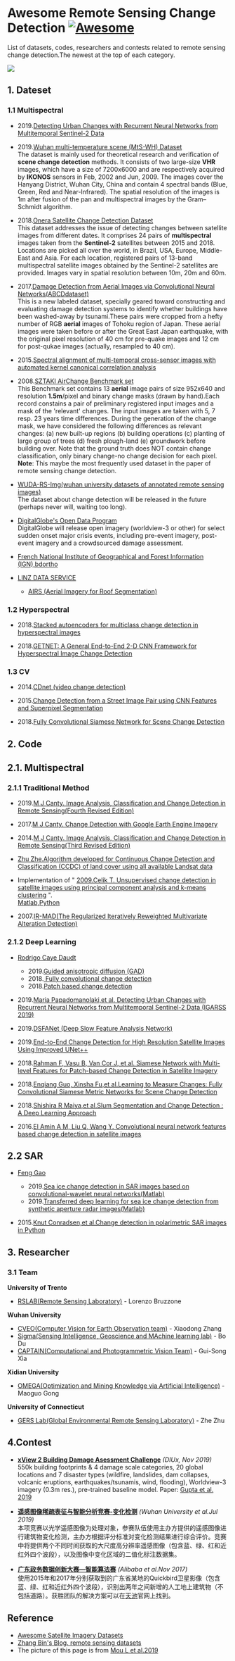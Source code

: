 # Awesome Remote Sensing Change Detection [![Awesome](https://awesome.re/badge-flat.svg)](https://awesome.re)

List of datasets, codes, researchers and contests related to remote sensing change detection.The newest at the top of each category.

![](/2018.recurrent&#32;convolutional&#32;neural&#32;network.jpg)



## 1. Dateset

### 1.1 Multispectral 

- 2019.[Detecting Urban Changes with Recurrent Neural Networks from Multitemporal Sentinel-2 Data](https://github.com/granularai/ChangeDetection)
  
- 2019.[Wuhan multi-temperature scene (MtS-WH) Dataset](http://sigma.whu.edu.cn/newspage.php?q=2019_03_26)   
The dataset is mainly used for theoretical research and verification of **scene change detection** methods. It consists of two large-size **VHR** images, which have a size of 7200x6000 and are respectively acquired by **IKONOS** sensors in Feb, 2002 and Jun, 2009. The images cover the Hanyang District, Wuhan City, China and contain 4 spectral bands (Blue, Green, Red and Near-Infrared). The spatial resolution of the images is 1m after fusion of the pan and multispectral images by the Gram–Schmidt algorithm.

- 2018.[Onera Satellite Change Detection Dataset](https://rcdaudt.github.io/oscd/)   
This dataset addresses the issue of detecting changes between satellite images from different dates. It comprises 24 pairs of **multispectral** images taken from the **Sentinel-2** satellites between 2015 and 2018. Locations are picked all over the world, in Brazil, USA, Europe, Middle-East and Asia. For each location, registered pairs of 13-band multispectral satellite images obtained by the Sentinel-2 satellites are provided. Images vary in spatial resolution between 10m, 20m and 60m.

- 2017.[Damage Detection from Aerial Images via Convolutional Neural Networks(ABCDdataset)](https://github.com/gistairc/ABCDdataset)   
This is a new labeled dataset, specially geared toward constructing and evaluating damage detection systems to identify whether buildings have been washed-away by tsunami.These pairs were cropped from a hefty number of RGB **aerial** images of Tohoku region of Japan. These aerial images were taken before or after the Great East Japan earthquake, with the original pixel resolution of 40 cm for pre-quake images and 12 cm for post-qukae images (actually, resampled to 40 cm).

- 2015.[Spectral alignment of multi-temporal cross-sensor images with automated kernel canonical correlation analysis](https://sites.google.com/site/michelevolpiresearch/codes/cross-sensor) 

- 2008.[SZTAKI AirChange Benchmark set](http://web.eee.sztaki.hu/remotesensing/airchange_benchmark.html)   
This Benchmark set contains 13 **aerial** image pairs of size 952x640 and resolution **1.5m**/pixel and binary change masks (drawn by hand).Each record constains a pair of preliminary registered input images and a mask of the 'relevant' changes. The input images are taken with 5, 7 resp. 23 years time differences. During the generation of the change mask, we have considered the following differences as relevant changes: (a) new built-up regions (b) building operations (c) planting of large group of trees (d) fresh plough-land (e) groundwork before building over. Note that the ground truth does NOT contain change classification, only binary change-no change decision for each pixel.   
**Note**: This maybe the most frequently used dataset in the paper of remote sensing change detection.

- [WUDA-RS-Img(wuhan university datasets of annotated remote sensing images)](http://captain.whu.edu.cn/WUDA-RSImg/index.html)   
The dataset about change detection will be released in the future  (perhaps never will, waiting too long).

- [DigitalGlobe's Open Data Program](https://www.digitalglobe.com/opendata/all-events)   
 DigitalGlobe will release open imagery (worldview-3 or other) for select sudden onset major crisis events, including pre-event imagery, post-event imagery and a crowdsourced damage assessment.

- [French National Institute of Geographical and Forest Information (IGN),bdortho](http://professionnels.ign.fr/bdortho)  

- [LINZ DATA SERVICE](https://data.linz.govt.nz/)
    - [AIRS (Aerial Imagery for Roof Segmentation)](https://www.airs-dataset.com/)



### 1.2 Hyperspectral 

- 2018.[Stacked autoencoders for multiclass change detection in hyperspectral images](https://citius.usc.es/investigacion/datasets/hyperspectral-change-detection-dataset)

- 2018.[GETNET: A General End-to-End 2-D CNN Framework for Hyperspectral Image Change Detection](https://drive.google.com/file/d/1cWy6KqE0rymSk5-ytqr7wM1yLMKLukfP/view)


### 1.3 CV

- 2014.[CDnet (video change detection)](http://changedetection.net/)

- 2015.[Change Detection from a Street Image Pair using CNN Features and Superpixel Segmentation](http://www.vision.is.tohoku.ac.jp/us/research/4d_city_modeling/pano_cd_dataset/)

- 2018.[Fully Convolutional Siamese Network for Scene Change Detection](https://github.com/gmayday1997/SceneChangeDet)



## 2. Code

## 2.1. Multispectral

### 2.1.1 Traditional Method 

- 2019.[M J Canty. Image Analysis, Classification and Change Detection in Remote Sensing(Fourth Revised Edition)](https://github.com/mortcanty/CRC4Docker)

- 2017.[M J Canty. Change Detection with Google Earth Engine Imagery](https://github.com/mortcanty/earthengine)

- 2014.[M J Canty. Image Analysis, Classification and Change Detection in Remote Sensing(Third Revised Edition)](https://github.com/mortcanty/CRCPython)

- [Zhu Zhe.Algorithm developed for Continuous Change Detection and Classification (CCDC) of land cover using all available Landsat data](https://github.com/GERSL/CCDC)

- Implementation of " [2009.Celik T. Unsupervised change detection in satellite images using principal component analysis and k-means clustering](https://ieeexplore.ieee.org/abstract/document/5196726/) ".  
[Matlab](https://github.com/rulixiang/ChangeDetectionPCAKmeans),[Python](https://github.com/abhijeet3922/Change-Detection-in-Satellite-Imagery)

- 2007.[IR-MAD(The Regularized Iteratively Reweighted Multivariate Alteration Detection)](http://people.compute.dtu.dk/alan/software.html)

### 2.1.2 Deep Learning

- [Rodrigo Caye Daudt](https://rcdaudt.github.io/)
  - 2019.[Guided anisotropic diffusion (GAD) ](https://github.com/rcdaudt/guided_anisotropic_diffusion)
  - 2018.[ Fully convolutional change detection](https://github.com/rcdaudt/fully_convolutional_change_detection)
  - 2018.[Patch based change detection](https://github.com/rcdaudt/patch_based_change_detection)

- 2019.[Maria Papadomanolaki,et al. Detecting Urban Changes with Recurrent Neural Networks from Multitemporal Sentinel-2 Data (IGARSS 2019)](https://github.com/granularai/ChangeDetection)

- 2019.[DSFANet (Deep Slow Feature Analysis Network)](https://github.com/rulixiang/DSFANet)

- 2019.[End-to-End Change Detection for High Resolution Satellite Images Using Improved UNet++](https://github.com/daifeng2016/End-to-end-CD-for-VHR-satellite-image)

- 2018.[Rahman F, Vasu B, Van Cor J, et al. Siamese Network with Multi-level Features for Patch-based Change Detection in Satellite Imagery](https://github.com/vbhavank/Siamese-neural-network-for-change-detection)

- 2018.[Enqiang Guo, Xinsha Fu,et al.Learning to Measure Changes: Fully Convolutional Siamese Metric Networks for Scene Change Detection](https://github.com/gmayday1997/SceneChangeDet)

- 2018.[Shishira R Maiya,et al.Slum Segmentation and Change Detection : A Deep Learning Approach](https://github.com/cbsudux/Mumbai-slum-segmentation)

- 2016.[El Amin A M, Liu Q, Wang Y. Convolutional neural network features based change detection in satellite images](https://github.com/vbhavank/Unstructured-change-detection-using-CNN)



## 2.2 SAR
- [Feng Gao](https://summitgao.github.io/)
  - 2019.[Sea ice change detection in SAR images based on convolutional-wavelet neural networks(Matlab)](https://github.com/summitgao/SAR_Change_Detection_CWNN)
  - 2019.[Transferred deep learning for sea ice change detection from synthetic aperture radar images(Matlab)](https://github.com/summitgao/SAR-Change-Detection-MLFN)

- 2015.[Knut Conradsen,et al.Change detection in polarimetric SAR images in Python](https://github.com/fouronnes/SAR-change-detection)



## 3. Researcher

### 3.1 Team

**University of Trento**
- [RSLAB(Remote Sensing Laboratory)](https://rslab.disi.unitn.it/people/) - Lorenzo Bruzzone 
  
**Wuhan University**
- [CVEO(Computer Vision for Earth Observation team)](https://cveo.github.io/) - Xiaodong Zhang 
- [Sigma(Sensing Intelligence, Geoscience and MAchine learning lab)](http://sigma.whu.edu.cn/index.php) - Bo Du
- [CAPTAIN(Computational and Photogrammetric Vision Team)](http://captain.whu.edu.cn/index.html) - Gui-Song Xia


**Xidian University**
- [OMEGA(Optimization and Mining Knowledge via Artificial Intelligence)](http://web.xidian.edu.cn/mggong/index.html) - Maoguo Gong

**University of Connecticut**
- [GERS Lab(Global Environmental Remote Sensing Laboratory)](https://gerslab.uconn.edu/) - Zhe Zhu



## 4.Contest

- [**xView 2 Building Damage Asessment Challenge**](https://xview2.org) *(DIUx, Nov 2019)*  
550k building footprints & 4 damage scale categories, 20 global locations and 7 disaster types (wildfire, landslides, dam collapses, volcanic eruptions, earthquakes/tsunamis, wind, flooding), Worldview-3 imagery (0.3m res.), pre-trained baseline model. Paper: [Gupta et al. 2019](http://openaccess.thecvf.com/content_CVPRW_2019/html/cv4gc/Gupta_Creating_xBD_A_Dataset_for_Assessing_Building_Damage_from_Satellite_CVPRW_2019_paper.html)

- [**遥感图像稀疏表征与智能分析竞赛-变化检测**](http://rscup.bjxintong.com.cn/#/theme/4) *(Wuhan University et al.Jul 2019)*     
本项竞赛以光学遥感图像为处理对象，参赛队伍使用主办方提供的遥感图像进行建筑物变化检测，主办方根据评分标准对变化检测结果进行综合评价。竞赛中将提供两个不同时间获取的大尺度高分辨率遥感图像（包含蓝、绿、红和近红外四个波段），以及图像中变化区域的二值化标注数据集。   

- [**广东政务数据创新大赛—智能算法赛**](https://tianchi.aliyun.com/competition/entrance/231615/introduction) *(Alibaba et al.Nov 2017)*    
  使用2015年和2017年分别获取到的广东省某地的Quickbird卫星影像（包含蓝、绿、红和近红外四个波段），识别出两年之间新增的人工地上建筑物（不包括道路）。获胜团队的解决方案可以在[天池](https://tianchi.aliyun.com/forum/postDetail?postId=3527)官网上找到。
  


## Reference
- [Awesome Satellite Imagery Datasets](https://github.com/chrieke/awesome-satellite-imagery-datasets)
- [Zhang Bin's Blog. remote sensing datasets](https://zhangbin0917.github.io/2018/06/12/%E9%81%A5%E6%84%9F%E6%95%B0%E6%8D%AE%E9%9B%86/)
- The picture of this page is from [Mou L et al.2019](https://ieeexplore.ieee.org/document/8541102)
  


